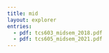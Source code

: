 ```yaml
---
title: mid
layout: explorer
entries:
  - pdf: tcs603_midsem_2018.pdf
  - pdf: tcs605_midsem_2021.pdf
---
```

